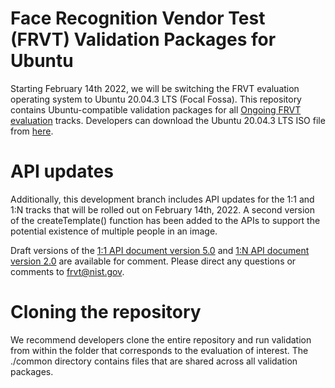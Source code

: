 # Face Recognition Vendor Test (FRVT) Validation Packages for Ubuntu
Starting February 14th 2022, we will be switching the FRVT evaluation operating system to Ubuntu 20.04.3 LTS (Focal Fossa).  This repository contains Ubuntu-compatible validation packages for all [Ongoing FRVT evaluation](https://www.nist.gov/programs-projects/face-recognition-vendor-test-frvt-ongoing) tracks.    Developers can download the Ubuntu 20.04.3 LTS ISO file from [here](https://nigos.nist.gov/evaluations/ubuntu-20.04.3-live-server-amd64.iso).

# API updates
Additionally, this development branch includes API updates for the 1:1 and 1:N tracks that will be rolled out on February 14th, 2022.  A second version of the createTemplate() function has been added to the APIs to support the potential existence of multiple people in an image.

Draft versions of the [1:1 API document version 5.0](https://pages.nist.gov/frvt/api/FRVT_ongoing_11_api_5.0_draft.pdf) and [1:N API document version 2.0](https://pages.nist.gov/frvt/api/FRVT_ongoing_1N_api_v2.0_draft.pdf) are available for comment.  Please direct any questions or comments to frvt@nist.gov.

# Cloning the repository
We recommend developers clone the entire repository and run validation from within
the folder that corresponds to the evaluation of interest.  The ./common directory
contains files that are shared across all validation packages.

